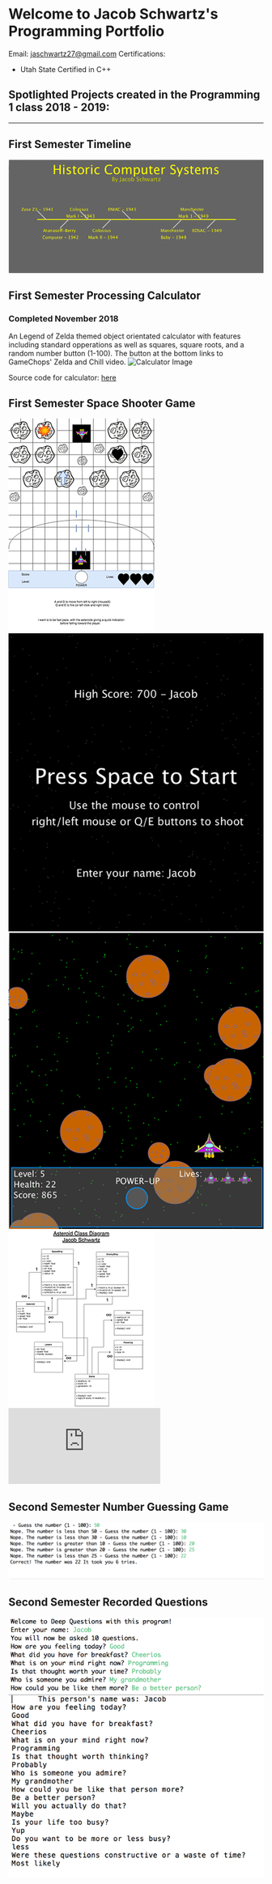 # Welcome to Jacob Schwartz's Programming Portfolio
Email: jaschwartz27@gmail.com
Certifications: 
* Utah State Certified in C++

## Spotlighted Projects created in the Programming 1 class 2018 - 2019:
------
 
 ## First Semester Timeline
 ![](https://github.com/Bamboo72/2019-Programming-Portfolio/blob/master/images/Timeline.png)
 ## First Semester Processing Calculator
 ### Completed November 2018
 An Legend of Zelda themed object orientated calculator with features including standard opperations as well as squares, square roots, and a random number button (1-100). The button at the bottom links to GameChops' Zelda and Chill video.
 ![Calculator Image](https://github.com/Bamboo72/2019ProgrammingPortfolio/blob/master/images/Calculator.png)

Source code for calculator: [here](https://github.com/Bamboo72/2019ProgrammingPortfolio/blob/master/Calculator/README.md)

 ## First Semester Space Shooter Game
  ![](https://github.com/Bamboo72/2019-Programming-Portfolio/blob/master/images/Spaceship%20Game.png)
![](https://github.com/Bamboo72/2019-Programming-Portfolio/blob/master/images/SpaceGameStart.png)
![](https://github.com/Bamboo72/2019-Programming-Portfolio/blob/master/images/SpaceGame.png)
![](https://github.com/Bamboo72/2019-Programming-Portfolio/blob/master/images/Asteroid%20Class%20Diagram.png)
![](https://github.com/Bamboo72/2019-Programming-Portfolio/blob/master/images/Asteroid%20Class%20Diagram.pdf)
## Second Semester Number Guessing Game
  ![](https://github.com/Bamboo72/2019-Programming-Portfolio/blob/master/images/GuessingGame.png)
  ## Second Semester Recorded Questions
 ![](https://github.com/Bamboo72/2019-Programming-Portfolio/blob/master/images/Questions.png)
  ![](https://github.com/Bamboo72/2019-Programming-Portfolio/blob/master/images/RecordedQuestions.png)
